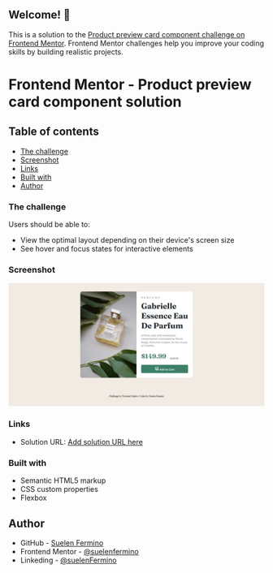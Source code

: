 ## Welcome! 👋

This is a solution to the [Product preview card component challenge on Frontend Mentor](https://www.frontendmentor.io/challenges/product-preview-card-component-GO7UmttRfa). Frontend Mentor challenges help you improve your coding skills by building realistic projects. 
# Frontend Mentor - Product preview card component solution

## Table of contents

  - [The challenge](#the-challenge)
  - [Screenshot](#screenshot)
  - [Links](#links)
  - [Built with](#built-with)
  - [Author](#author)


### The challenge

Users should be able to:

- View the optimal layout depending on their device's screen size
- See hover and focus states for interactive elements

### Screenshot

![](./images/screenshot.jpg)

### Links

- Solution URL: [Add solution URL here](https://your-solution-url.com)



### Built with

- Semantic HTML5 markup
- CSS custom properties
- Flexbox

## Author

- GitHub - [Suelen Fermino](https://www.your-site.com)
- Frontend Mentor - [@suelenfermino](https://www.frontendmentor.io/profile/yourusername)
- Linkeding - [@suelenFermino](https://www.twitter.com/yourusername)




